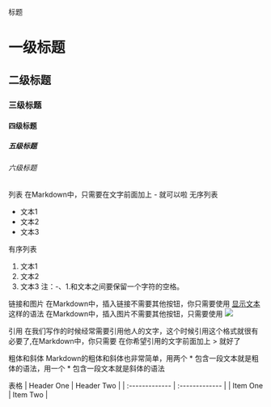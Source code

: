 标题
# 一级标题
## 二级标题
### 三级标题
#### 四级标题
##### 五级标题
###### 六级标题

列表
在Markdown中，只需要在文字前面加上 - 就可以啦
无序列表
- 文本1
- 文本2
- 文本3

有序列表
1. 文本1
2. 文本2
3. 文本3
注：-、1.和文本之间要保留一个字符的空格。

链接和图片
在Markdown中，插入链接不需要其他按钮，你只需要使用 [显示文本](链接地址)这样的语法
在Markdown中，插入图片不需要其他按钮，只需要使用  ![](图片链接地址)


引用
在我们写作的时候经常需要引用他人的文字，这个时候引用这个格式就很有必要了,在Markdown中，你只需要
在你希望引用的文字前面加上 > 就好了

粗体和斜体
Markdown的粗体和斜体也非常简单，用两个 * 包含一段文本就是粗体的语法，用一个 * 包含一段文本就是斜体的语法

表格
| Header One     | Header Two     |
| :------------- | :------------- |
| Item One       | Item Two       |




